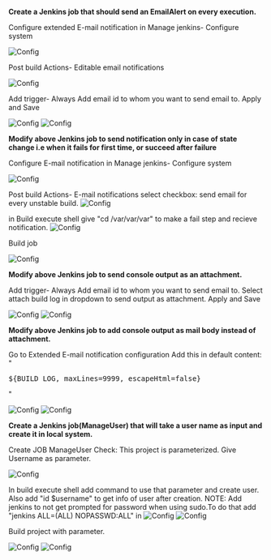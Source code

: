 **Create a Jenkins job that should send an EmailAlert on every execution.**

Configure extended E-mail notification in Manage jenkins- Configure system

![Config](https://gitlab.com/tarun.kumar2/abhisheksachan/blob/abhishek/Images/6.png)

Post build Actions- Editable email notifications

![Config](https://gitlab.com/tarun.kumar2/abhisheksachan/blob/abhishek/Images/7.png)

Add trigger- Always 
Add email id to whom you want to send email to.
Apply and Save

![Config](https://gitlab.com/tarun.kumar2/abhisheksachan/blob/abhishek/Images/8.png)
![Config](https://gitlab.com/tarun.kumar2/abhisheksachan/blob/abhishek/Images/9.png)


**Modify above Jenkins job to send notification only in case of state change i.e when it fails for first time, or succeed after failure**

Configure E-mail notification in Manage jenkins- Configure system

![Config](https://gitlab.com/tarun.kumar2/abhisheksachan/blob/abhishek/Images/10png)

Post build Actions- E-mail notifications
select checkbox: send email for every unstable build.
![Config](https://gitlab.com/tarun.kumar2/abhisheksachan/blob/abhishek/Images/11.png)

in Build execute shell give "cd /var/var/var" to make a fail step and recieve notification.
![Config](https://gitlab.com/tarun.kumar2/abhisheksachan/blob/abhishek/Images/12.png)

Build job

![Config](https://gitlab.com/tarun.kumar2/abhisheksachan/blob/abhishek/Images/13.png)


**Modify above Jenkins job to send console output as an attachment.**

Add trigger- Always 
Add email id to whom you want to send email to.
Select attach build log in dropdown to send output as attachment.
Apply and Save

![Config](https://gitlab.com/tarun.kumar2/abhisheksachan/blob/abhishek/Images/14.png)
![Config](https://gitlab.com/tarun.kumar2/abhisheksachan/blob/abhishek/Images/15.png)

**Modify above Jenkins job to add console output as mail body instead of attachment.**

Go to Extended E-mail notification configuration
Add this in default content: "<pre>${BUILD_LOG, maxLines=9999, escapeHtml=false}</pre>"

![Config](https://gitlab.com/tarun.kumar2/abhisheksachan/blob/abhishek/Images/16.png)
![Config](https://gitlab.com/tarun.kumar2/abhisheksachan/blob/abhishek/Images/17.png)


**Create a Jenkins job(ManageUser) that will take a user name as input and create it in local system.**

Create JOB ManageUser
Check: This project is parameterized.
Give Username as parameter.

![Config](https://gitlab.com/tarun.kumar2/abhisheksachan/blob/abhishek/Images/18.png)

In build execute shell add command to use that parameter and create user.
Also add "id $username" to get info of user after creation.
NOTE: Add jenkins to not get prompted for password when using sudo.To do that add "jenkins ALL=(ALL) NOPASSWD:ALL" in 
![Config](https://gitlab.com/tarun.kumar2/abhisheksachan/blob/abhishek/Images/22.png)
![Config](https://gitlab.com/tarun.kumar2/abhisheksachan/blob/abhishek/Images/19.png)

Build project with parameter.

![Config](https://gitlab.com/tarun.kumar2/abhisheksachan/blob/abhishek/Images/20.png)
![Config](https://gitlab.com/tarun.kumar2/abhisheksachan/blob/abhishek/Images/21.png)



